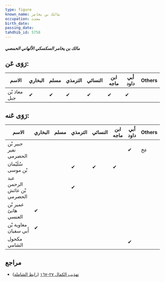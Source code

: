 ```yaml
---
type: figure
known_name: مالك بن يخامر
occupation: محدث
birth_date:
passing_date:
tahdhib_id: 5758
---
```

##### مالك بن يخامر السكسكي الألهاني الحمصي

## رَوَى عَن:
| الاسم        | البخاري | مسلم | الترمذي | النسائي | ابن ماجه | أبي داود | Others |
| ------------ | ------- | ---- | ------- | ------- | -------- | -------- | ------ |
| معاذ بْن جبل | ✔       | ✔    | ✔       | ✔       | ✔        | ✔        |        |
## رَوَى عَنه:
| الاسم                       | البخاري | مسلم | الترمذي | النسائي | ابن ماجه | أبي داود | Others |
| --------------------------- | ------- | ---- | ------- | ------- | -------- | -------- | ------ |
| جبير بْن نفير الحضرمي       |         |      |         |         |          | ✔        | عخ     |
| سُلَيْمان بْن موسى          |         |      | ✔       | ✔       | ✔        |          |        |
| عبد الرحمن بْن عائش الحضرمي |         |      | ✔       |         |          |          |        |
| عمير بْن هانئ العنسي        | ✔       |      |         |         |          |          |        |
| معاوية بْن أَبي سفيان       | ✔       |      |         |         |          |          |        |
| مكحول الشامي                |         |      |         |         |          | ✔        |        |
## مراجع
- [تهذيب الكمال ٢٧-١٦٧](obsidian://open?vault=Tahdhib-al-Kamal&file=Figures/٥٧٥٨-مالك%20بن%20يخامر%20السكسكي%20الألهاني%20الحمصي) ([رابط الشاملة](https://shamela.ws/book/3722/14556))